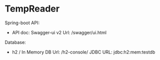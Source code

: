 # TempReader

Spring-boot API:
  * API doc: Swagger-ui v2  Url: /swagger/ui.html
  
 Database:
  * h2 / In Memory DB Url: /h2-console/ JDBC URL: jdbc:h2:mem:testdb
